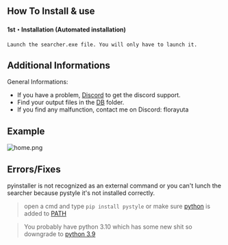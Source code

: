 ## How To Install & use

#### 1st・Installation (Automated installation)
```
Launch the searcher.exe file. You will only have to launch it.
```

## Additional Informations
General Informations:
- If you have a problem, [Discord](https://discord.gg/cdmXREnbsJ) to get the discord support.
- Find your output files in the  [DB](/DB) folder.
- If you find any malfunction, contact me on Discord: florayuta


## Example
![home.png](https://media.discordapp.net/attachments/1119345985739558943/1135853721981554708/image.png)

## Errors/Fixes

pyinstaller is not recognized as an external command or you can't lunch the searcher because pystyle it's not installed correctly.
> open a cmd and type `pip install pystyle` or make sure [python](https://www.python.org/downloads/) is added to [PATH](https://datatofish.com/add-python-to-windows-path/)

> You probably have python 3.10 which has some new shit so downgrade to [python 3.9](https://www.python.org/downloads/release/python-397/)
